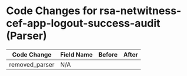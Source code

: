 # Code Changes for rsa-netwitness-cef-app-logout-success-audit (Parser)

| Code Change | Field Name | Before | After |
|-------------|------------|--------|-------|
| removed_parser | N/A |  |  |